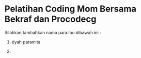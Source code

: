 # Pelatihan Coding Mom Bersama Bekraf dan Procodecg


Silahkan tambahkan nama para ibu dibawah ini :
1. dyah paramita


2.
